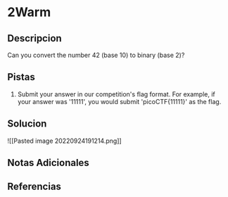 # 2Warm

## Descripcion
Can you convert the number 42 (base 10) to binary (base 2)?

## Pistas
1. Submit your answer in our competition's flag format. For example, if your answer was '11111', you would submit 'picoCTF{11111}' as the flag.
## Solucion 

![[Pasted image 20220924191214.png]]

## Notas Adicionales

## Referencias